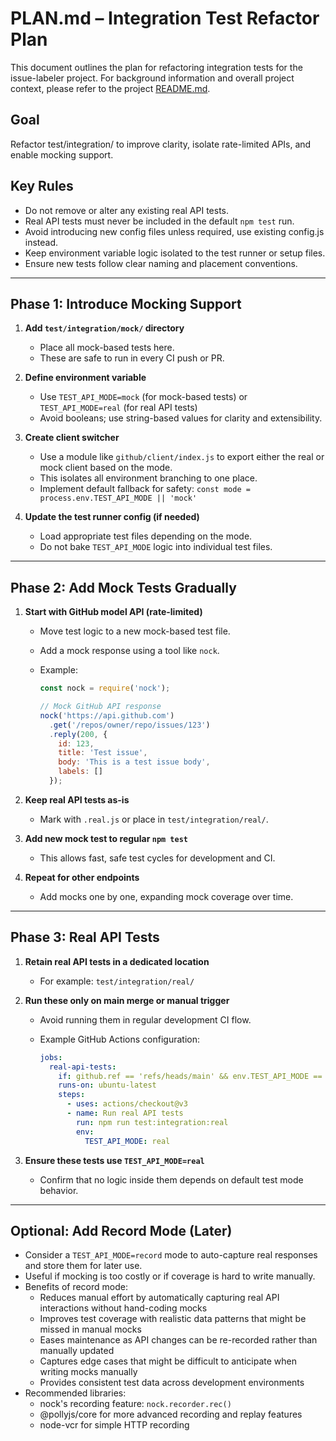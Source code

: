 # PLAN.md – Integration Test Refactor Plan

This document outlines the plan for refactoring integration tests for the issue-labeler project. For background information and overall project context, please refer to the project [README.md](./README.md).

## Goal

Refactor test/integration/ to improve clarity, isolate rate-limited APIs, and enable mocking support.

## Key Rules

- Do not remove or alter any existing real API tests.
- Real API tests must never be included in the default `npm test` run.
- Avoid introducing new config files unless required, use existing config.js instead.
- Keep environment variable logic isolated to the test runner or setup files.
- Ensure new tests follow clear naming and placement conventions.

---

## Phase 1: Introduce Mocking Support

1. **Add `test/integration/mock/` directory**
   - Place all mock-based tests here.
   - These are safe to run in every CI push or PR.

2. **Define environment variable**
   - Use `TEST_API_MODE=mock` (for mock-based tests) or `TEST_API_MODE=real` (for real API tests)
   - Avoid booleans; use string-based values for clarity and extensibility.

3. **Create client switcher**
   - Use a module like `github/client/index.js` to export either the real or mock client based on the mode.
   - This isolates all environment branching to one place.
   - Implement default fallback for safety: `const mode = process.env.TEST_API_MODE || 'mock'`

4. **Update the test runner config (if needed)**
   - Load appropriate test files depending on the mode.
   - Do not bake `TEST_API_MODE` logic into individual test files.

---

## Phase 2: Add Mock Tests Gradually

1. **Start with GitHub model API (rate-limited)**
   - Move test logic to a new mock-based test file.
   - Add a mock response using a tool like `nock`.
   - Example:

     ```javascript
     const nock = require('nock');
     
     // Mock GitHub API response
     nock('https://api.github.com')
       .get('/repos/owner/repo/issues/123')
       .reply(200, {
         id: 123,
         title: 'Test issue',
         body: 'This is a test issue body',
         labels: []
       });
     ```

2. **Keep real API tests as-is**
   - Mark with `.real.js` or place in `test/integration/real/`.

3. **Add new mock test to regular `npm test`**
   - This allows fast, safe test cycles for development and CI.

4. **Repeat for other endpoints**
   - Add mocks one by one, expanding mock coverage over time.

---

## Phase 3: Real API Tests

1. **Retain real API tests in a dedicated location**
   - For example: `test/integration/real/`

2. **Run these only on main merge or manual trigger**
   - Avoid running them in regular development CI flow.
   - Example GitHub Actions configuration:
     
     ```yaml
     jobs:
       real-api-tests:
         if: github.ref == 'refs/heads/main' && env.TEST_API_MODE == 'real'
         runs-on: ubuntu-latest
         steps:
           - uses: actions/checkout@v3
           - name: Run real API tests
             run: npm run test:integration:real
             env:
               TEST_API_MODE: real
     ```

3. **Ensure these tests use `TEST_API_MODE=real`**
   - Confirm that no logic inside them depends on default test mode behavior.

---

## Optional: Add Record Mode (Later)

- Consider a `TEST_API_MODE=record` mode to auto-capture real responses and store them for later use.
- Useful if mocking is too costly or if coverage is hard to write manually.
- Benefits of record mode:
  - Reduces manual effort by automatically capturing real API interactions without hand-coding mocks
  - Improves test coverage with realistic data patterns that might be missed in manual mocks
  - Eases maintenance as API changes can be re-recorded rather than manually updated
  - Captures edge cases that might be difficult to anticipate when writing mocks manually
  - Provides consistent test data across development environments
- Recommended libraries:
  - nock's recording feature: `nock.recorder.rec()`
  - @pollyjs/core for more advanced recording and replay features
  - node-vcr for simple HTTP recording
